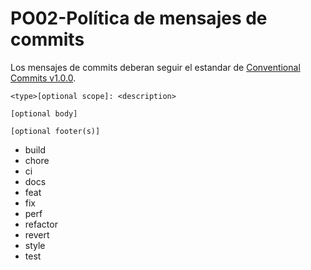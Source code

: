 # PO02-Política de mensajes de commits

Los mensajes de commits deberan seguir el estandar de [Conventional Commits v1.0.0](https://www.conventionalcommits.org/en/v1.0.0/#summary).

```text
<type>[optional scope]: <description>

[optional body]

[optional footer(s)]
```

- build
- chore
- ci
- docs
- feat
- fix
- perf
- refactor
- revert
- style
- test
